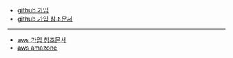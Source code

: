 
* [github 가입](https://github.com/)
* [github 가입 참조문서](https://blog.naver.com/ststage/221316617465)
---
* [aws 가입 참조문서](http://www.leafcats.com/214)
* [aws amazone](https://aws.amazon.com)

